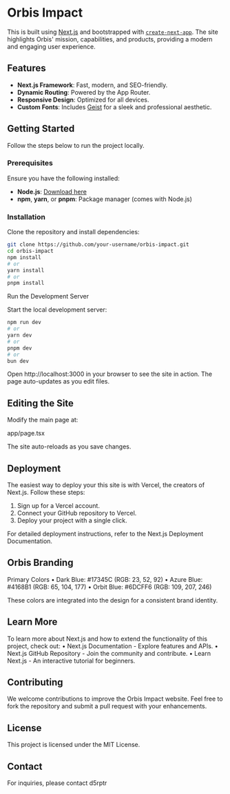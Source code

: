 # Orbis Impact

This is built using [Next.js](https://nextjs.org) and bootstrapped with [`create-next-app`](https://nextjs.org/docs/app/api-reference/cli/create-next-app). The site highlights Orbis' mission, capabilities, and products, providing a modern and engaging user experience.

## Features

- **Next.js Framework**: Fast, modern, and SEO-friendly.
- **Dynamic Routing**: Powered by the App Router.
- **Responsive Design**: Optimized for all devices.
- **Custom Fonts**: Includes [Geist](https://vercel.com/font) for a sleek and professional aesthetic.

## Getting Started

Follow the steps below to run the project locally.

### Prerequisites

Ensure you have the following installed:

- **Node.js**: [Download here](https://nodejs.org)
- **npm**, **yarn**, or **pnpm**: Package manager (comes with Node.js)

### Installation

Clone the repository and install dependencies:

```bash
git clone https://github.com/your-username/orbis-impact.git
cd orbis-impact
npm install
# or
yarn install
# or
pnpm install
```

Run the Development Server

Start the local development server:

```bash
npm run dev
# or
yarn dev
# or
pnpm dev
# or
bun dev
```

Open http://localhost:3000 in your browser to see the site in action. The page auto-updates as you edit files.

## Editing the Site

Modify the main page at:

app/page.tsx

The site auto-reloads as you save changes.

## Deployment

The easiest way to deploy your this site is with Vercel, the creators of Next.js. Follow these steps:
1. Sign up for a Vercel account.
2. Connect your GitHub repository to Vercel.
3. Deploy your project with a single click.

For detailed deployment instructions, refer to the Next.js Deployment Documentation.

## Orbis Branding

Primary Colors
• Dark Blue: #17345C (RGB: 23, 52, 92)
• Azure Blue: #4168B1 (RGB: 65, 104, 177)
• Orbit Blue: #6DCFF6 (RGB: 109, 207, 246)

These colors are integrated into the design for a consistent brand identity.

## Learn More

To learn more about Next.js and how to extend the functionality of this project, check out:
• Next.js Documentation - Explore features and APIs.
• Next.js GitHub Repository - Join the community and contribute.
• Learn Next.js - An interactive tutorial for beginners.

## Contributing

We welcome contributions to improve the Orbis Impact website. Feel free to fork the repository and submit a pull request with your enhancements.

## License

This project is licensed under the MIT License.

## Contact

For inquiries, please contact d5rptr


